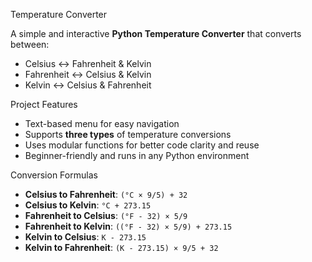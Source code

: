  Temperature Converter

A simple and interactive **Python Temperature Converter** that converts between:
- Celsius ↔ Fahrenheit & Kelvin
- Fahrenheit ↔ Celsius & Kelvin
- Kelvin ↔ Celsius & Fahrenheit



 Project Features

- Text-based menu for easy navigation
- Supports **three types** of temperature conversions
- Uses modular functions for better code clarity and reuse
- Beginner-friendly and runs in any Python environment



 Conversion Formulas

- **Celsius to Fahrenheit**: `(°C × 9/5) + 32`
- **Celsius to Kelvin**: `°C + 273.15`
- **Fahrenheit to Celsius**: `(°F - 32) × 5/9`
- **Fahrenheit to Kelvin**: `((°F - 32) × 5/9) + 273.15`
- **Kelvin to Celsius**: `K - 273.15`
- **Kelvin to Fahrenheit**: `(K - 273.15) × 9/5 + 32`



